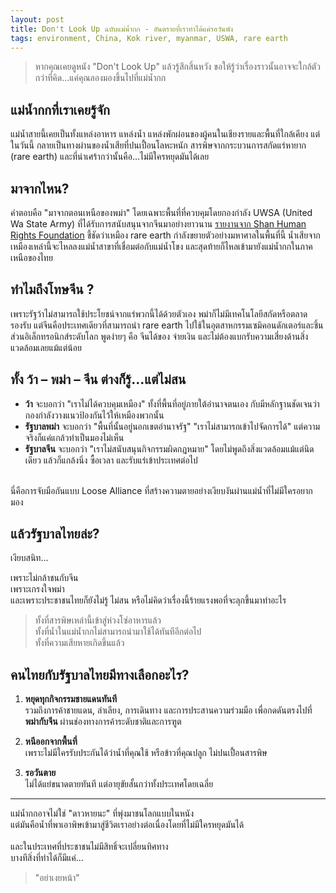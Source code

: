 ```yaml
---
layout: post
title: Don't Look Up ฉบับแม่น้ำกก - อันตรายที่เราทำได้แค่รอวันพัง
tags: environment, China, Kok river, myanmar, USWA, rare earth
---
```


> หากคุณเคยดูหนัง "Don't Look Up" แล้วรู้สึกสิ้นหวัง
> ขอให้รู้ว่าเรื่องราวนั้นอาจจะใกล้ตัวกว่าที่คิด...แค่คุณลองมองขึ้นไปที่แม่น้ำกก

## แม่น้ำกกที่เราเคยรู้จัก

แม่น้ำสายนี้เคยเป็นทั้งแหล่งอาหาร แหล่งน้ำ แหล่งพักผ่อนของผู้คนในเชียงรายและพื้นที่ใกล้เคียง
แต่ในวันนี้ กลายเป็นทางผ่านของน้ำเสียที่ปนเปื้อนโลหะหนัก สารพิษจากกระบวนการสกัดแร่หายาก (rare earth)
และที่น่าเศร้ากว่านั้นคือ…ไม่มีใครหยุดมันได้เลย

## มาจากไหน?

คำตอบคือ "มาจากตอนเหนือของพม่า"
โดยเฉพาะพื้นที่ที่ควบคุมโดยกองกำลัง UWSA (United Wa State Army) ที่ได้รับการสนับสนุนจากจีนมาอย่างยาวนาน
[รายงานจาก Shan Human Rights Foundation](https://shanhumanrights.org/satellite-images-expose-rare-earth-mining-expansion-in-northern-uwsa-area-of-mong-bawk/) ชี้ชัดว่าเหมือง rare earth กำลังขยายตัวอย่างมหาศาลในพื้นที่นี้
น้ำเสียจากเหมืองเหล่านี้จะไหลลงแม่น้ำสาขาที่เชื่อมต่อกับแม่น้ำโขง และสุดท้ายก็ไหลเข้ามายังแม่น้ำกกในภาคเหนือของไทย

## ทำไมถึงโทษจีน ?

เพราะรัฐว้าไม่สามารถใช้ประโยชน์จากแร่พวกนี้ได้ด้วยตัวเอง
พม่าก็ไม่มีเทคโนโลยีสกัดหรือตลาดรองรับ
แต่จีนคือประเทศเดียวที่สามารถนำ rare earth ไปใช้ในอุตสาหกรรมเซมิคอนดักเตอร์และชิ้นส่วนอิเล็กทรอนิกส์ระดับโลก
พูดง่ายๆ คือ จีนได้ของ จ่ายเงิน และไม่ต้องแบกรับความเสี่ยงด้านสิ่งแวดล้อมเลยแม้แต่น้อย

## ทั้ง ว้า – พม่า – จีน ต่างก็รู้…แต่ไม่สน

- **ว้า** จะบอกว่า "เราไม่ได้ควบคุมเหมือง" ทั้งที่พื้นที่อยู่ภายใต้อำนาจตนเอง กับมีหลักฐานชัดเจนว่ากองกำลังวางแนวป้องกันไว้ให้เหมืองพวกนั้น
- **รัฐบาลพม่า** จะบอกว่า "พื้นที่นั้นอยู่นอกเขตอำนาจรัฐ" "เราไม่สามารถเข้าไปจัดการได้" แต่ความจริงก็แค่แกล้วทำเป็นมองไม่เห็น
- **รัฐบาลจีน** จะบอกว่า "เราไม่สนับสนุนกิจกรรมผิดกฎหมาย" โดยไม่พูดถึงสิ่งแวดล้อมแม้แต่นิดเดียว แล้วก็แกล้งนิ่ง ซื้อเวลา และรับแร่เข้าประเทศต่อไป
<br>
นี่คือการจับมือกันแบบ Loose Alliance ที่สร้างความตายอย่างเงียบงันผ่านแม่น้ำที่ไม่มีใครอยากมอง

## แล้วรัฐบาลไทยล่ะ?

เงียบสนิท...<br>

เพราะไม่กล้าชนกับจีน<br>
เพราะเกรงใจพม่า<br>
และเพราะประชาชนไทยก็ยังไม่รู้ ไม่สน หรือไม่คิดว่าเรื่องนี้ร้ายแรงพอที่จะลุกขึ้นมาทำอะไร<br>

> ทั้งที่สารพิษเหล่านี้เข้าสู่ห่วงโซ่อาหารแล้ว<br>
> ทั้งที่น้ำในแม่น้ำกกไม่สามารถนำมาใช้ได้ทันทีอีกต่อไป<br>
> ทั้งที่ความเสียหายเกิดขึ้นแล้ว<br>

## คนไทยกับรัฐบาลไทยมีทางเลือกอะไร?

1. **หยุดทุกกิจกรรมชายแดนทันที**<br>
  รวมถึงการค้าชายแดน, ลำเลียง, การเดินทาง และการประสานความร่วมมือ เพื่อกดดันตรงไปที่ **พม่ากับจีน** ผ่านช่องทางการค้าระดับชาติและการฑูต

2. **หนีออกจากพื้นที่**<br>
  เพราะไม่มีใครรับประกันได้ว่าน้ำที่คุณใช้ หรือข้าวที่คุณปลูก ไม่ปนเปื้อนสารพิษ

3. **รอวันตาย**<br>
  ไม่ได้แย่ขนาดตายทันที แต่อายุขัยสั้นกว่าทั้งประเทศโดยเฉลี่ย

---

แม่น้ำกกอาจไม่ใช่ "ดาวหายนะ" ที่พุ่งมาชนโลกแบบในหนัง<br>
แต่มันคือน้ำที่พาเอาพิษเข้ามาสู่ชีวิตเราอย่างต่อเนื่องโดยที่ไม่มีใครหยุดมันได้<br>
<br>
และในประเทศที่ประชาชนไม่มีสิทธิ์จะเปลี่ยนทิศทาง<br>
บางทีสิ่งที่ทำได้ก็มีแค่...

> "อย่าเงยหน้า"
